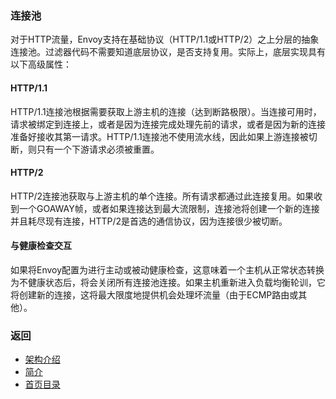 ### 连接池

对于HTTP流量，Envoy支持在基础协议（HTTP/1.1或HTTP/2）之上分层的抽象连接池。过滤器代码不需要知道底层协议，是否支持复用。实际上，底层实现具有以下高级属性：

#### HTTP/1.1
HTTP/1.1连接池根据需​​要获取上游主机的连接（达到断路极限）。当连接可用时，请求被绑定到连接上，或者是因为连接完成处理先前的请求，或者是因为新的连接准备好接收其第一请求。HTTP/1.1连接池不使用流水线，因此如果上游连接被切断，则只有一个下游请求必须被重置。

#### HTTP/2
HTTP/2连接池获取与上游主机的单个连接。所有请求都通过此连接复用。如果收到一个GOAWAY帧，或者如果连接达到最大流限制，连接池将创建一个新的连接并且耗尽现有连接，HTTP/2是首选的通信协议，因为连接很少被切断。

#### 与健康检查交互
如果将Envoy配置为进行主动或被动健康检查，这意味着一个主机从正常状态转换为不健康状态后，将会关闭所有连接池连接。如果主机重新进入负载均衡轮训，它将创建新的连接，这将最大限度地提供机会处理坏流量（由于ECMP路由或其他）。

### 返回
- [架构介绍](../Architectureoverview.md)
- [简介](../../Introduction.md)
- [首页目录](../../README.md)
